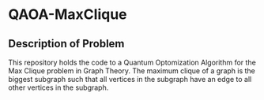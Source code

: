 # QAOA-MaxClique
## Description of Problem
This repository holds the code to a Quantum Optomization Algorithm for the Max Clique problem in Graph Theory. The maximum clique of a graph is the biggest subgraph such that all vertices in the subgraph have an edge to all other vertices in the subgraph.
